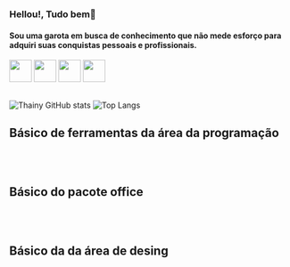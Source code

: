 ### Hellou!, Tudo bem🤗
#### Sou uma garota em busca de conhecimento que não mede esforço para adquiri suas conquistas pessoais e profissionais.

<div> 
  <a href="https://www.linkedin.com/in/taine-stefane-silva-pereira-0aa65725b/" target="_blank"><img height="40em" src="https://cdn.jsdelivr.net/gh/devicons/devicon/icons/linkedin/linkedin-original.svg"/></a> 
 <a href="https://tainestefaneret.wixsite.com/meu-portfolio" target="_blank"><img height="40em" src="[https://lh3.googleusercontent.com/pw/AIL4fc93VN_ha3JJkGA5SHwNyoRoiJGM4YAJ-TykMzOpx2eQ5wtfv7Mm23sEfy6LJNLn-sPE9qbuGfJn1KgE3sgPRUCBEYVdZtqPcBJmx-7Hff-3TfTBxVtYhiDfT2zCSu2M_AaxyKxrHHtD4VzOKtbSI6rzym3kkSg3418kO1m3CtgnTAUIBlzWleiijRGgnbLJcQUjC268LpjFD-FQO1vG3EjiH6ZREWXpY70wtFeiQrdg9BWkSDyqEFtXdkJYuS54672QYRUDXucXSdF-jOCx1lCGhiSGII6OERnn0vvslCEu2EeUfv-a4M_aEyqPvyqmFyp2BYYGcdLO74J_JR7D2s07n2aAOHmbrfhJiPyHOcQXWdalTF1_VC9bZPmzsCecS9WGxAyoZngnNszRB4T3EDa4JvVkezaLWrHFY_Or7Vg99owY4N0T5Kpio5hAy_H82s5m-ROiah4bySID3MRWyeDrWMdkvp_r3yWJcI8TW2dTqXjTjOpAbdp2lYjbtqhtbpo2iC1DWgr7KWUBTE6-C44KF-LY37pbRWUjYEJnXqxk1QERlgTyuq1q16oBwI5ebcwqLGjtYoKkvo6mP16HEZV4Nb4Gdyjr5fHfjWSXpnXCfMb1JwDR0OUXsebARiJ5k99kw2IsUKUoRPEkMjomVAtnVo7pFB3OH-SjoF6NOkaKcndnt7WzCcoViYnTdKyltmE7oIX9n4AYoR4iH09REcAiijadZQZduFbcdMLksQ6-jnpqCRi3txfZaUPfbVP2_s5JqEFgGeib7qQEOG6-mQpv0c3WiWd22AyTdOK9Wtx3LF1IwQAhqk3BGt3YPWDsob5Qm6vsWha6xi3Zthmgf9ulrsKavljUk8Ubw_dfHSYW9H6qa0CZoq8uyHN-plPwSn3TUhJF6LzetsN01a4C8SP9CGhn_uIKQXsHSN8WmhaZc_Q9EnzEudHnMfs3sEn9mpUpQpkRNSNXmNRZCjD2NYLnEj0Ubs4=w512-h512-s-no?authuser=0](https://lh3.googleusercontent.com/pw/AIL4fc8YLSOe4w6JqOWG1qtMavMtgNUlC-zWeuMnPPvrBLF3HTseQxPUDU2UTjs3Y07NSwdx2E9lqWBcCyR2owAwbCPVs9-hEx_NiQH5Ufpz9gw1PJXSL4DqfiL3PLHujCp_hEiztWRX7ekdSro3GlVrHl2hlW3m8u3DWlSZLUqUn6CmFTAv4t7wunoJD3D6BVMk18LH4ekhRbLo6pfFoZo6OsuVtZQDG4rBfOWdoKtq6kXfkJ4rfgaWKiYr9OVMEuNZTKn_SHKC_T4JssKlkzwT4YPcsU1ZBJTd2hj2b7h4AqNjCG0fNaMSxDfmIoOiJnwG2ywpl9F0duBng_JAe7Dk6aN3iprq4kXS45ciE6aOVHLKYfYj4QbwmkPMLF0E3dAms2aHTMi5BXIjExaoen3a5MgJMBq_9I6gVUX-gbvzXmxRuPPLusuUjcW0wozsMQTikYhbULUWxF4XBlgsPl3CjTMRyQT-Lisq866mAjLWZ6h0uDBNmjI0dDoo3k9504sJ63o9BFpL7cR5J7EFtjdOlxviwHTwT8Y5GJ1Z6FtMEZOzFYdYPdXfJg38goP9Nc4MQ5aSRJuQLe89S8D5yaYR4aVomPTisChuD4sBpD4_XQ196KRSvphKqlFfz3zYx4BhdIYCKBgy9ezhvzdjR10iWWqBmSuAKkUQvqnZcLPqx3_v3RDgLUCciaPP7bQL3qaZ3F4ioQkyE4wLibtN8NYt8_-R5-Mk4bshrXy6ZLcXKan18qCxvMRwubEB8ytTn_Cscg1EHB3xM9db07b-Z0hOvS5QdoD159tfZMzzWL-ow7XikwIzY4S6ryXBbsiK46iOuM0ytrzTQmATVztvqS4d1x_EB9M-FVMxEw3t8ot_0USCPyTRAi406wC7cnx5wMcNbHFMtqZ9ni1nWx_OhDgBjNWJnBUCmvpW1encQsgi37PqFa0o2iJOXOjax5Xr8ZTLxg7tq11KLHwvdnBSrZufxUjkDuxj7Cg=w512-h512-s-no?authuser=0)"/></a>
<a href="https://www.instagram.com/thainy_stefany/" target="_blank"><img height="40em" src="https://lh3.googleusercontent.com/pw/AIL4fc-ZXcG0FNnSbLwx7iuFQC-lVEaJKpVeDPS8ZFfpvob6wxQE2YfdM1fqM7Ycf96-nDAnN9aXNzp4sBzaAzVMhe2mYBBniWXJ4C0f9gG0wTx4rvrrexUqaeeTF1eQ0Hh7y_sTL8YHmXi4Btzp_cQio_6AEp8_WA-VisqHfE4PK21y5JocpnakxwLFjxnokPO6nQy8bJHoXXEIZXtcvGzT97RhdAIhtdY6dDCp2KIyLjVwZq-3QifBjHbF-fqa4LJjXBAUQ3ekHoagVp8E0LJt83ei4ZLq5X6_xmDIW7L_ofAnIoVmCB8npUvke2clt4pZErg0ZJGnsfH0DwUr2N2HXaLLJY0LazcSgOePYKhitFf_FbPLLeVwBXi8EyadlvVJCmHTaKJTiCaLoSTqvY9VjVIgVrEha-OrBykHlrieUnyJG4WnsGTqdF8nB0fswIIiuPAHkuVLiwTcoV9dvD-uEKMpBA3wADNlf03ApGNqv_SpkXB5lFPxbxXUr_kVbrteYvhpjgN-0NWX8FPZbTRpFNZFkji2Mk7P9wYC7zEY-c-EKvj9Rx1szs7bUvCs6hgkERLT7YwAQmtOLzSnw6BNl-wJAhTKnJ8Gu1Sw5OGwAYBJSUGd6QIWSPHJBWn-SZCzCgdEN2F-XOUL6qbAiQXsLXgXf523Ativ3lFxkdFZDldjEdc6uFwVmfhy_uKRil5CWNViFRqLPhYu0wTRP7xDPEi9p9tVenqIdqVac3yto_47gB0cUVzVC25fE4_8_acz0VsyKAQzYwMcn4owykGdMxgRaBjfI3yY7cp8r5oIz0ri0QHWu6ERFNFhD6hXEID9CXTibROITN2nOaoKGSoZ5STr3JwV44zmXk8xBJuelXVBjHxQ6oDIzaCt7OnN_-eiSTQppimdkXU83sr3VFBhfDuFFtExbOVbwcpEeYxqMyBftiLCF0o3LYYJvwSUcqNPQ5WoxIs3bK6QM2rToJ7jvUufoLbe38I=w512-h512-s-no?authuser=0"/></a>
<a href="https://www.youtube.com/@AraraMultiMusic" target="_blank"><img height="40em" src="https://lh3.googleusercontent.com/pw/AIL4fc_3srfsRTYscErjoaJK7RdySSpqNHcOckCpBtRJEdsYu7NLIs7PFUGfNGI58kGryNZUAzSYaVoSNAphocu2hSRLPXATrKl4WWqp-SjS0r5KjdHZO5DMYJ7dmUH6LJa6AWN3p_c7QDYscuYF_t_UgkqSNTm_XiynYvTpziERqCkxErcMfS8BrjJt_wlNyzwzy2P3Xk5-nh2wy9aVTh6BtvgmZL_9IlmqOsPDHd3AaE8BKKdEjx9kt-Ba2Yo2nQpVRlLSx3VQLM_O72qkOPVGzk4Gt7ux5kqzN7Ortjz4fl7r_tzQrtwE9OWrJnMTfjAqE4UsU5cKcI0goRRj1yvVP4KzNJUqJvc-kKu4Q02tPzufjbJgZlGSMqG-654zT4irGqxMHCo21aC_sj4roETP1LsAviXeUg_UZKhaLmBcYRmmVOMri3tVQw_V26dIevp-qChTLQcxkMC4fl_AglaM2wxqsTZ5dO8vtI7hilkG5Re_4OZzReABPXEFGpnn5VhN-qsxux8Fx35kOQIb8dSWjgyqS9xiy0eHt3ccCTxLEH5rqD0MCbrOQyUFihxR8Fdlxi11n22SKGQ8L11BfPoBkSyYdblUw-Gg0xXmXwXZ0Vl7sltpixYjfo3PgDilbmJq0ngmyZi8R5xl3tQ1m1M02BlTcR1AwiqWCzJvRreASJp0JeGb_9i7E6-7SgTztpijoPp0ZSIBboZWibixZ6M6POXDGzH9S1hLU10Lp6sRPRh1a99yAl2oPddFIX5w5P3uG691lh7QAYtdjrBOennmi-jwJR3zuY_UsDqq0I3B_7TvHbsXI53Pk4H7e3F8zdT7TAtN9ZVzqb-kA_9_b-VIsS9UFVzMlL16G42YfOYhGMahKw5qMtcCQTanAE4_64xQIfnjHeBk5c9PQEP804GFw0qwT1Xxa79trqougFUHn8wS_Z1_C5nvKxoWjubHgobQSsD_bBpqw-Qsc4VC88pq-SOi7ey_Ass=w512-h512-s-no?authuser=0"/></a>
</div>

##
![Thainy GitHub stats](https://github-readme-stats.vercel.app/api?username=EstrelaCoroada&show_icons=true&theme=radical)
![Top Langs](https://github-readme-stats.vercel.app/api/top-langs/?username=EstrelaCoroada&show_icons=true&theme=radical)

## Básico de ferramentas da área da programação

<div style=``display: inline_block><br/>
<img align= ''center'' alt=''html5'' src= "https://img.shields.io/badge/HTML5-E34F26?style=for-the-badge&logo=html5&logoColor=white">
<img align= ''center'' alt=''css3'' src= "https://img.shields.io/badge/CSS3-1572B6?style=for-the-badge&logo=css3&logoColor=white">
<img align= ''center'' alt=''css3'' src= "https://img.shields.io/badge/JavaScript-323330?style=for-the-badge&logo=javascript&logoColor=F7DF1E"></div>

## Básico do pacote office

<div style=``display: inline_block><br/>
<img align= ''center'' alt=''html5'' src= "https://img.shields.io/badge/Microsoft_Word-2B579A?style=for-the-badge&logo=microsoft-word&logoColor=white">
<img align= ''center'' alt=''css3'' src= "https://img.shields.io/badge/Microsoft_PowerPoint-B7472A?style=for-the-badge&logo=microsoft-powerpoint&logoColor=white">
</div>

## Básico da  da área de desing

<div style=``display: inline_block><br/>
<img align= ''center'' alt=''html5'' src= "https://img.shields.io/badge/Adobe%20Photoshop-31A8FF?style=for-the-badge&logo=Adobe%20Photoshop&logoColor=black">
<img align= ''center'' alt=''css3'' src= "https://img.shields.io/badge/blender-%23F5792A.svg?style=for-the-badge&logo=blender&logoColor=white">
<img align= ''center'' alt=''css3'' src= "https://img.shields.io/badge/Canva-%2300C4CC.svg?&style=for-the-badge&logo=Canva&logoColor=white">

